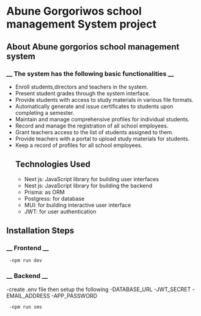 # Abune Gorgoriwos school management System project
## About Abune gorgorios school management system
   ### __ The system has the following basic functionalities __ ###
 - Enroll students,directors and teachers in the system.
 - Present student grades through the system interface.
 - Provide students with access to study materials in various file formats.
 - Automatically generate and issue certificates to students upon completing a semester.
 - Maintain and manage comprehensive profiles for individual students.
 - Record and manage the registration of all school employees.
 - Grant teachers access to the list of students assigned to them.
 - Provide teachers with a portal to upload study materials for students.
 - Keep a record of profiles for all school employees.
   ## Technologies Used
   - Next js: JavaScript library for building user interfaces
   - Nest js: JavaScript library for building the backend
   - Prisma: as ORM
   - Postgress: for database
   - MUI: for building interactive user interface
   - JWT: for user authentication
  ## Installation Steps 
   ### __ Frontend __ ###
     -npm run dev
   ### __ Backend __ ###
   -create .env file then setup the following
     -DATABASE_URL
     -JWT_SECRET
     -EMAIL_ADDRESS
     -APP_PASSWORD
     
     -npm run sms
  
